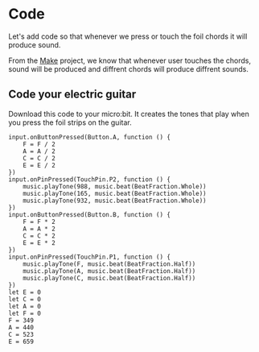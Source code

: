# Code

Let's add code so that whenever we press or touch the foil chords it will produce sound.

From the [Make](/docs/projects/electric-guitar/make) project, we know that whenever user touches the chords, sound will be produced and diffrent chords will produce diffrent sounds.

## Code your electric guitar

Download this code to your micro:bit. It creates the tones that play when you press the foil strips on the guitar.

```blocks
input.onButtonPressed(Button.A, function () {
    F = F / 2
    A = A / 2
    C = C / 2
    E = E / 2
})
input.onPinPressed(TouchPin.P2, function () {
    music.playTone(988, music.beat(BeatFraction.Whole))
    music.playTone(165, music.beat(BeatFraction.Whole))
    music.playTone(932, music.beat(BeatFraction.Whole))
})
input.onButtonPressed(Button.B, function () {
    F = F * 2
    A = A * 2
    C = C * 2
    E = E * 2
})
input.onPinPressed(TouchPin.P1, function () {
    music.playTone(F, music.beat(BeatFraction.Half))
    music.playTone(A, music.beat(BeatFraction.Half))
    music.playTone(C, music.beat(BeatFraction.Half))
})
let E = 0
let C = 0
let A = 0
let F = 0
F = 349
A = 440
C = 523
E = 659
```
